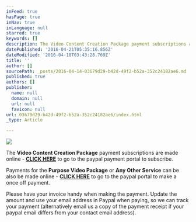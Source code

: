 ```yaml
---
inFeed: true
hasPage: true
inNav: true
inLanguage: null
starred: true
keywords: []
description: The Video Content Creation Package payment subscriptions are made online - CLICK HERE to go to the paypal payment portal to subscribe.
datePublished: '2016-04-21T05:35:16.856Z'
dateModified: '2016-04-18T03:43:28.769Z'
title: ''
author: []
sourcePath: _posts/2016-04-14-03679d29-b42d-49f2-b52a-352c24182ae6.md
published: true
authors: []
publisher:
  name: null
  domain: null
  url: null
  favicon: null
url: 03679d29-b42d-49f2-b52a-352c24182ae6/index.html
_type: Article

---
```

![](https://the-grid-user-content.s3-us-west-2.amazonaws.com/3f0e4a30-eaef-421b-8097-60c864603e05.jpg)

The **Video Content Creation Package** payment subscriptions are made online - [**CLICK HERE**][0] to go to the paypal payment portal to subscribe.

Payments for the **Purpose Video Package** or **Any Other Service** can be also be made online - **[CLICK HERE][1]** to go to the paypal portal to make a once off payment. 

Please have your invoice handy when making the payment. Update the amount and use your email address in Paypal when paying, so we can track your payment (alternatively email us a copy of the payment receipt if your paypal email differs from your contact email address).

[0]: https://www.paypal.com/cgi-bin/webscr?cmd=_s-xclick&hosted_button_id=ZQCRBFBJANRP6
[1]: https://www.paypal.com/cgi-bin/webscr?cmd=_s-xclick&hosted_button_id=8HHR5RBE6M6RL